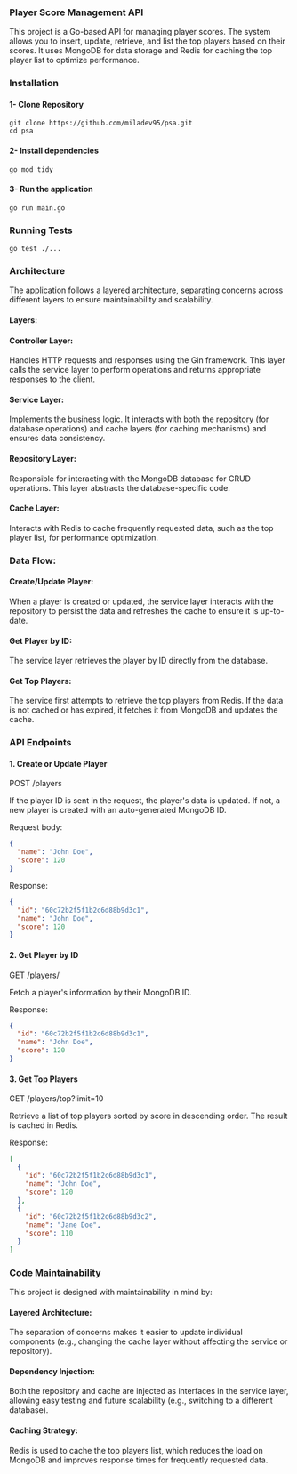 ### Player Score Management API

This project is a Go-based API for managing player scores. The system allows you to insert, update, retrieve, and list the top players based on their scores. It uses MongoDB for data storage and Redis for caching the top player list to optimize performance.

### Installation

#### 1- Clone Repository
```shell
git clone https://github.com/miladev95/psa.git
cd psa
```
#### 2- Install dependencies
```shell
go mod tidy
```
#### 3- Run the application
```shell
go run main.go
```

### Running Tests
```shell
go test ./...
```

### Architecture

The application follows a layered architecture, separating concerns across different layers to ensure maintainability and scalability.

####  Layers:

#### Controller Layer: 

Handles HTTP requests and responses using the Gin framework. This layer calls the service layer to perform operations and returns appropriate responses to the client.

#### Service Layer: 

Implements the business logic. It interacts with both the repository (for database operations) and cache layers (for caching mechanisms) and ensures data consistency.

#### Repository Layer: 

Responsible for interacting with the MongoDB database for CRUD operations. This layer abstracts the database-specific code.

#### Cache Layer: 

Interacts with Redis to cache frequently requested data, such as the top player list, for performance optimization.

### Data Flow:

#### Create/Update Player: 

When a player is created or updated, the service layer interacts with the repository to persist the data and refreshes the cache to ensure it is up-to-date.

#### Get Player by ID: 

The service layer retrieves the player by ID directly from the database.

#### Get Top Players: 

The service first attempts to retrieve the top players from Redis. If the data is not cached or has expired, it fetches it from MongoDB and updates the cache.


### API Endpoints

#### 1. Create or Update Player
POST /players

If the player ID is sent in the request, the player's data is updated. If not, a new player is created with an auto-generated MongoDB ID.

Request body:
```json
{
  "name": "John Doe",
  "score": 120
}
```
Response:
```json
{
  "id": "60c72b2f5f1b2c6d88b9d3c1",
  "name": "John Doe",
  "score": 120
}
```

#### 2. Get Player by ID
GET /players/

Fetch a player's information by their MongoDB ID.

Response:
```json
{
  "id": "60c72b2f5f1b2c6d88b9d3c1",
  "name": "John Doe",
  "score": 120
}
```

#### 3. Get Top Players
GET /players/top?limit=10

Retrieve a list of top players sorted by score in descending order. The result is cached in Redis.

Response:
```json
[
  {
    "id": "60c72b2f5f1b2c6d88b9d3c1",
    "name": "John Doe",
    "score": 120
  },
  {
    "id": "60c72b2f5f1b2c6d88b9d3c2",
    "name": "Jane Doe",
    "score": 110
  }
]
```

### Code Maintainability

This project is designed with maintainability in mind by:

#### Layered Architecture: 

The separation of concerns makes it easier to update individual components (e.g., changing the cache layer without affecting the service or repository).

#### Dependency Injection: 

Both the repository and cache are injected as interfaces in the service layer, allowing easy testing and future scalability (e.g., switching to a different database).

#### Caching Strategy: 

Redis is used to cache the top players list, which reduces the load on MongoDB and improves response times for frequently requested data.


